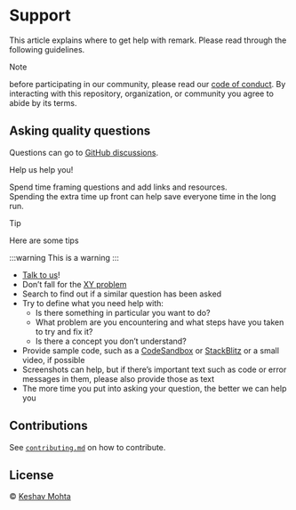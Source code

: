 # Support

This article explains where to get help with remark.
Please read through the following guidelines.

> [!Note]
> before participating in our community, please read our [code of conduct][coc].
> By interacting with this repository, organization, or community you agree to abide by its terms.

## Asking quality questions

Questions can go to [GitHub discussions][chat].

Help us help you!  

Spend time framing questions and add links and resources.  
Spending the extra time up front can help save everyone time in the long run.

> [!Tip]
> Here are some tips

:::warning
This is a warning
:::

* [Talk to us][chat]!
* Don’t fall for the [XY problem][xy]
* Search to find out if a similar question has been asked
* Try to define what you need help with:
  * Is there something in particular you want to do?
  * What problem are you encountering and what steps have you taken to try and fix it?
  * Is there a concept you don’t understand?
* Provide sample code, such as a [CodeSandbox][cs] or [StackBlitz][sb] or a small video, if possible
* Screenshots can help, but if there’s important text such as code or error messages in them, please also provide those as text
* The more time you put into asking your question, the better we can help you

## Contributions

See [`contributing.md`][contributing] on how to contribute.

## License

© [Keshav Mohta][author]

<!-- Definitions -->

[author]: https://xkeshav.com

[xy]: https://meta.stackexchange.com/questions/66377/what-is-the-xy-problem/66378#66378

[coc]: https://github.com/xkeshav/template/blob/main/.github/CODE_OF_CONDUCT.md

[chat]: https://github.com/xkeshav/xkeshav/discussions

[cs]: https://codesandbox.io  

[sb]: https://stackblitz.com

[contributing]: https://github.com/xkeshav/template/blob/main/.github/CONTRIBUTING.md

